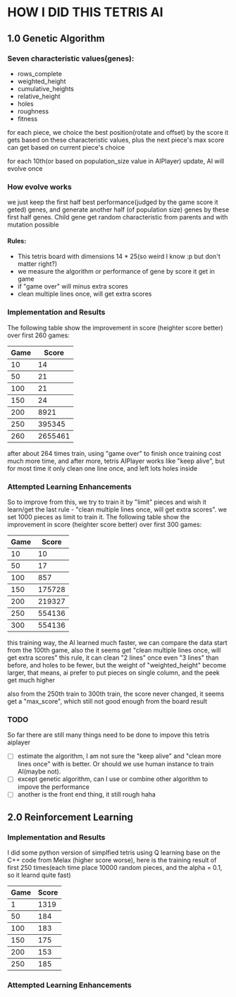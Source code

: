 # HOW I DID THIS TETRIS AI

## 1.0 Genetic Algorithm

### Seven characteristic values(genes):

- rows_complete
- weighted_height
- cumulative_heights
- relative_height
- holes
- roughness
- fitness

for each piece, we choice the best position(rotate and offset) by the score it gets based on these characteristic values, plus the next piece's max score can get based on current piece's choice

for each 10th(or based on population_size value in AIPlayer) update, AI will evolve once

### How evolve works

we just keep the first half best performance(judged by the game score it geted) genes, and generate another half (of population size) genes by these first half genes. Child gene get random characteristic from parents and with mutation possible


#### Rules:

* This tetris board with dimensions 14 * 25(so weird I know :p but don't matter right?)
* we measure the algorithm or performance of gene by score it get in game
* if "game over" will minus extra scores
* clean multiple lines once, will get extra scores

### Implementation and Results

The following table show the improvement in score (heighter score better) over first 260 games:

<table>
  <thead>
    <tr>
      <th>Game</th>
      <th>Score</th>
    </tr>
  </thead>
  <tbody>
    <tr>
      <td>10</td>
      <td>14</td>
    </tr>
  </tbody>
  <tbody>
    <tr>
      <td>50</td>
      <td>21</td>
    </tr>
  </tbody>
  <tbody>
    <tr>
      <td>100</td>
      <td>21</td>
    </tr>
  </tbody>
  <tbody>
    <tr>
      <td>150</td>
      <td>24</td>
    </tr>
  </tbody>
  <tbody>
    <tr>
      <td>200</td>
      <td>8921</td>
    </tr>
  </tbody>
  <tbody>
    <tr>
      <td>250</td>
      <td>395345</td>
    </tr>
  </tbody>
  <tbody>
    <tr>
      <td>260</td>
      <td>2655461</td>
    </tr>
  </tbody>
</table>

after about 264 times train, using "game over" to finish once training cost much more time, and after more, tetris AIPlayer works like "keep alive", but for most time it only clean one line once, and left lots holes inside

### Attempted Learning Enhancements

So to improve from this, we try to train it by "limit" pieces and wish it learn/get the last rule - "clean multiple lines once, will get extra scores". we set 1000 pieces as limit to train it. The following table show the improvement in score (heighter score better) over first 300 games:

<table>
  <thead>
    <tr>
      <th>Game</th>
      <th>Score</th>
    </tr>
  </thead>
  <tbody>
    <tr>
      <td>10</td>
      <td>10</td>
    </tr>
  </tbody>
  <tbody>
    <tr>
      <td>50</td>
      <td>17</td>
    </tr>
  </tbody>
  <tbody>
    <tr>
      <td>100</td>
      <td>857</td>
    </tr>
  </tbody>
  <tbody>
    <tr>
      <td>150</td>
      <td>175728</td>
    </tr>
  </tbody>
  <tbody>
    <tr>
      <td>200</td>
      <td>219327</td>
    </tr>
  </tbody>
  <tbody>
    <tr>
      <td>250</td>
      <td>554136</td>
    </tr>
  </tbody>
  <tbody>
    <tr>
      <td>300</td>
      <td>554136</td>
    </tr>
  </tbody>
</table>

this training way, the AI learned much faster, we can compare the data start from the 100th game, also the it seems get "clean multiple lines once, will get extra scores" this rule, it can clean "2 lines" once even "3 lines" than before, and holes to be fewer, but the weight of "weighted_height" become larger, that means, ai prefer to put pieces on single column, and the peek get much higher

also from the 250th train to 300th train, the score never changed, it seems get a "max_score", which still not good enough from the board result

### TODO

So far there are still many things need to be done to impove this tetris aiplayer

- [ ] estimate the algorithm, I am not sure the "keep alive" and "clean more lines once" with is better. Or should we use human instance to train AI(maybe not).
- [ ] except genetic algorithm, can I use or combine other algorithm to impove the performance
- [ ] another is the front end thing, it still rough haha

## 2.0 Reinforcement Learning

### Implementation and Results

I did some python version of simplfied tetris using Q learning base on the C++ code from Melax (higher score worse), here is the training result of first 250 times(each time place 10000 random pieces, and the alpha = 0.1, so it learnd quite fast)

<table>
  <thead>
    <tr>
      <th>Game</th>
      <th>Score</th>
    </tr>
  </thead>
  <tbody>
    <tr>
      <td>1</td>
      <td>1319</td>
    </tr>
  </tbody>
  <tbody>
    <tr>
      <td>50</td>
      <td>184</td>
    </tr>
  </tbody>
  <tbody>
    <tr>
      <td>100</td>
      <td>183</td>
    </tr>
  </tbody>
  <tbody>
    <tr>
      <td>150</td>
      <td>175</td>
    </tr>
  </tbody>
  <tbody>
    <tr>
      <td>200</td>
      <td>153</td>
    </tr>
  </tbody>
  <tbody>
    <tr>
      <td>250</td>
      <td>185</td>
    </tr>
  </tbody>
</table>


### Attempted Learning Enhancements

